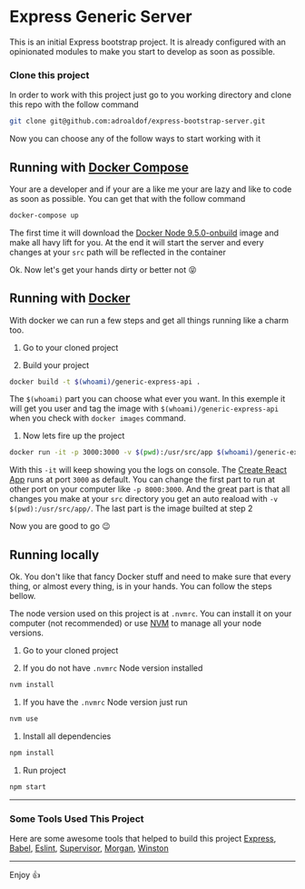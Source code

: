 # Express Generic Server

This is an initial Express bootstrap project. It is already configured with an opinionated modules to make you start to develop as soon as possible.

### Clone this project

In order to work with this project just go to you working directory and clone this repo with the follow command

```bash
git clone git@github.com:adroaldof/express-bootstrap-server.git
```

Now you can choose any of the follow ways to start working with it


## Running with [Docker Compose](https://www.docker.com/compose/)

Your are a developer and if your are a like me your are lazy and like to code as soon as possible. You can get that with the follow command

```bash
docker-compose up
```

The first time it will download the [Docker Node 9.5.0-onbuild](https://github.com/nodejs/docker-node/blob/db3b27c8388136b5e529861d7c3fa12fd8328301/9/onbuild/Dockerfile) image and make all havy lift for you. At the end it will start the server and every changes at your `src` path will be reflected in the container

Ok. Now let's get your hands dirty or better not :stuck_out_tongue_closed_eyes:


## Running with [Docker](https://www.docker.com/)

With docker we can run a few steps and get all things running like a charm too.

1. Go to your cloned project

1. Build your project
```bash
docker build -t $(whoami)/generic-express-api .
```
The `$(whoami)` part you can choose what ever you want. In this exemple it will get you user and tag the image with `$(whoami)/generic-express-api` when you check with `docker images` command.

1. Now lets fire up the project
```bash
docker run -it -p 3000:3000 -v $(pwd):/usr/src/app $(whoami)/generic-express-api
```
With this `-it` will keep showing you the logs on console. The [Create React App]() runs at port `3000` as default. You can change the first part to run at other port on your computer like `-p 8000:3000`. And the great part is that all changes you make at your `src` directory you get an auto reaload with `-v $(pwd):/usr/src/app/`. The last part is the image builted at step 2

Now you are good to go :wink:

## Running locally

Ok. You don't like that fancy Docker stuff and need to make sure that every thing, or almost every thing, is in your hands. You can follow the steps bellow.

The node version used on this project is at `.nvmrc`. You can install it on your computer (not recommended) or use [NVM](https://github.com/creationix/nvm) to manage all your node versions.

1. Go to your cloned project

1. If you do not have `.nvmrc` Node version installed
```bash
nvm install
```

1. If you have the `.nvmrc` Node version just run
```bash
nvm use
```

1. Install all dependencies
```bash
npm install
```

1. Run project
```bash
npm start
```


---

### Some Tools Used This Project

Here are some awesome tools that helped to build this project
[Express](https://www.npmjs.com/package/express),
[Babel](https://www.npmjs.com/package/babel-cli),
[Eslint](https://www.npmjs.com/package/eslint),
[Supervisor](https://www.npmjs.com/package/supervisor),
[Morgan](https://www.npmjs.com/package/morgan),
[Winston](https://www.npmjs.com/package/winston)


---

Enjoy :+1:
